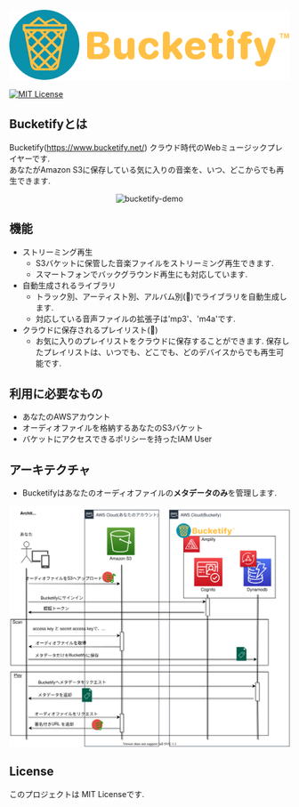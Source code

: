 <div align="center">

![bucketify-logo](../src/images/bucketify_logo.png)  
</div>

[![MIT License](http://img.shields.io/badge/license-MIT-blue.svg?style=flat)](LICENSE)

## Bucketifyとは
Bucketify(https://www.bucketify.net/) クラウド時代のWebミュージックプレイヤーです.  
あなたがAmazon S3に保存している気に入りの音楽を、いつ、どこからでも再生できます.
<div align="center">

![bucketify-demo](../src/images/bucketify_demo_pc.gif)  
</div>

## 機能
- ストリーミング再生
  - S3バケットに保管した音楽ファイルをストリーミング再生できます. 
  - スマートフォンでバックグラウンド再生にも対応しています.
- 自動生成されるライブラリ
  - トラック別、アーティスト別、アルバム別(🚧)でライブラリを自動生成します.
  - 対応している音声ファイルの拡張子は'mp3'、'm4a'です.
- クラウドに保存されるプレイリスト(🚧)
  - お気に入りのプレイリストをクラウドに保存することができます. 保存したプレイリストは、いつでも、どこでも、どのデバイスからでも再生可能です.

## 利用に必要なもの
- あなたのAWSアカウント
- オーディオファイルを格納するあなたのS3バケット
- バケットにアクセスできるポリシーを持ったIAM User

## アーキテクチャ
- Bucketifyはあなたのオーディオファイルの**メタデータのみ**を管理します.
<div align="center">

![bucketify-how-it-work](../src/images/architecture-ja.drawio.svg)  
</div>

## License
このプロジェクトは MIT Licenseです.